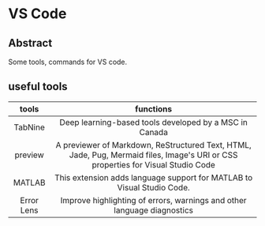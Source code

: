 # VS Code 

## Abstract
Some tools, commands for VS code.

## useful tools

| tools | functions |
| :---:  | :---:  |
| TabNine | Deep learning-based tools developed by a MSC in Canada |
| preview | A previewer of Markdown, ReStructured Text, HTML, Jade, Pug, Mermaid files, Image's URI or CSS properties for Visual Studio Code|
| MATLAB | This extension adds language support for MATLAB to Visual Studio Code. |
| Error Lens | Improve highlighting of errors, warnings and other language diagnostics |



<!-- ```
├── self-supervised-depth-completion
├── data
|   ├── data_depth_annotated
|   |   ├── train
|   |   ├── val
|   ├── data_depth_velodyne
|   |   ├── train
|   |   ├── val
|   ├── depth_selection
|   |   ├── test_depth_completion_anonymous
|   |   ├── test_depth_prediction_anonymous
|   |   ├── val_selection_cropped
|   └── data_rgb
|   |   ├── train
|   |   ├── val
├── results
``` -->
